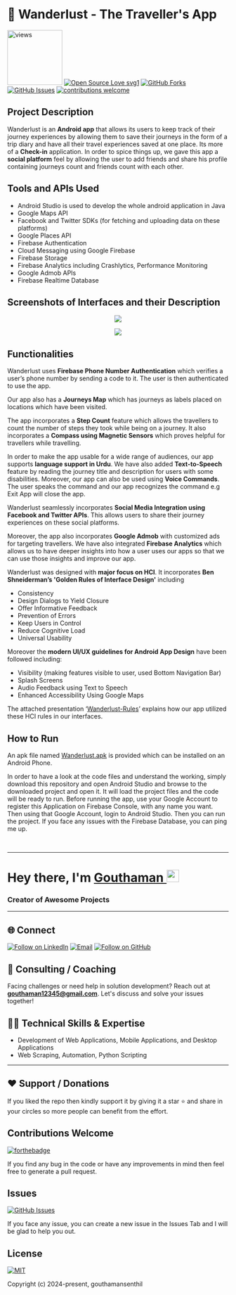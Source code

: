 
# 👟 Wanderlust - The Traveller's App

<a href="https://github.com/gouthamansenthil"><img alt="views" title="Github views" src="https://komarev.com/ghpvc/?username=gouthamansenthil&style=flat-square" width="125"/></a>
[![Open Source Love svg1](https://badges.frapsoft.com/os/v1/open-source.svg?v=103)](#)
[![GitHub Forks](https://img.shields.io/github/forks/gouthamansenthil/Wanderlust-The-Travellers-App.svg?style=social&label=Fork&maxAge=2592000)](https://www.github.com/gouthamansenthil/Wanderlust-The-Travellers-App/fork)
[![GitHub Issues](https://img.shields.io/github/issues/gouthamansenthil/Wanderlust-The-Travellers-App.svg?style=flat&label=Issues&maxAge=2592000)](https://www.github.com/gouthamansenthil/Wanderlust-The-Travellers-App/issues)
[![contributions welcome](https://img.shields.io/badge/contributions-welcome-brightgreen.svg?style=flat&label=Contributions&colorA=red&colorB=black)](#)

## Project Description
Wanderlust is an **Android app** that allows its users to keep track of their journey experiences by allowing them to save their journeys in the form of a trip diary and have all their travel experiences saved at one place. Its more of a **Check-in** application. In order to spice things up, we gave this app a **social platform** feel by allowing the user to add friends and share his profile containing journeys count and friends count with each other. 

## Tools and APIs Used
* Android Studio is used to develop the whole android application in Java
* Google Maps API
* Facebook and Twitter SDKs (for fetching and uploading data on these platforms)
* Google Places API
* Firebase Authentication
* Cloud Messaging using Google Firebase
* Firebase Storage 
* Firebase Analytics including Crashlytics, Performance Monitoring
* Google Admob APIs
* Firebase Realtime Database

## Screenshots of Interfaces and their Description

<p align="middle">
  <img src="../master/images/s1.png"/>
 </p>
 
 <p align="middle">
  <img src="../master/images/s2.png"/>
 </p>

## Functionalities

Wanderlust uses **Firebase Phone Number Authentication** which verifies a user’s phone number by sending a code to it. The user is then authenticated to use the app.

Our app also has a **Journeys Map** which has journeys as labels placed on locations which have been visited.

The app incorporates a **Step Count** feature which allows the travellers to count the number of steps they took while being on a journey. It also incorporates a **Compass using Magnetic Sensors** which proves helpful for travellers while travelling.

In order to make the app usable for a wide range of audiences, our app supports **language support in Urdu**. We have also added **Text-to-Speech** feature by reading the journey title and description for users with some disabilities. Moreover, our app can also be used using **Voice Commands**. The user speaks the command and our app recognizes the command e.g Exit App will close the app. 

Wanderlust seamlessly incorporates **Social Media Integration using Facebook and Twitter APIs**. This allows users to share their journey experiences on these social platforms. 

Moreover, the app also incorporates **Google Admob** with customized ads for targeting travellers. We have also integrated **Firebase Analytics** which allows us to have deeper insights into how a user uses our apps so that we can use those insights and improve our app.

Wanderlust was designed with **major focus on HCI**. It incorporates **Ben Shneiderman’s 'Golden Rules of Interface Design'** including

* Consistency
* Design Dialogs to Yield Closure
* Offer Informative Feedback
* Prevention of Errors
* Keep Users in Control
* Reduce Cognitive Load
* Universal Usability

Moreover the **modern UI/UX guidelines for Android App Design** have been followed including:

* Visibility (making features visible to user, used Bottom Navigation Bar)
* Splash Screens
* Audio Feedback using Text to Speech
* Enhanced Accessibility Using Google Maps

The attached presentation ‘[Wanderlust-Rules](../master/Wanderlust-Rules.pptx)’ explains how our app utilized these HCI rules in our interfaces.

## How to Run

An apk file named [Wanderlust.apk](../master/Wanderlust.apk) is provided which can be installed on an Android Phone. 

In order to have a look at the code files and understand the working, simply download this repository and open Android Studio and browse to the downloaded project and open it. It will load the project files and the code will be ready to run. Before running the app, use your Google Account to register this Application on Firebase Console, with any name you want. Then using that Google Account, login to Android Studio. Then you can run the project. If you face any issues with the Firebase Database, you can ping me up.

<br>
<hr>
<h1 align="left">Hey there, I'm <a href="https://www.linkedin.com/in/gouthaman-senthilkumar-7095aa2a2/">Gouthaman </a><img src="https://media.giphy.com/media/hvRJCLFzcasrR4ia7z/giphy.gif" width="28"></h1>

### Creator of Awesome Projects

<hr>

<h2 align="left">🌐 Connect</h2>
<p align="left">
  <a href="https://www.linkedin.com/in/gouthaman-senthilkumar-7095aa2a2/"><img title="Follow on LinkedIn" src="https://img.shields.io/badge/LinkedIn-0077B5?style=for-the-badge&logo=linkedin&logoColor=white"/></a>
  <a href="mailto:gouthaman12345@gmail.com"><img title="Email" src="https://img.shields.io/badge/Gmail-D14836?style=for-the-badge&logo=gmail&logoColor=white"/></a>
  <a href="https://github.com/gouthamansenthil"><img title="Follow on GitHub" src="https://img.shields.io/badge/GitHub-100000?style=for-the-badge&logo=github&logoColor=white"/></a>
</p>

## 🤝 Consulting / Coaching
Facing challenges or need help in solution development? Reach out at <b>gouthaman12345@gmail.com</b>. Let's discuss and solve your issues together!

## 👨‍💻 Technical Skills & Expertise

- Development of Web Applications, Mobile Applications, and Desktop Applications
- Web Scraping, Automation, Python Scripting
<hr>

## ❤️ Support / Donations
If you liked the repo then kindly support it by giving it a star ⭐ and share in your circles so more people can benefit from the effort.

## Contributions Welcome
[![forthebadge](https://forthebadge.com/images/badges/built-with-love.svg)](#)

If you find any bug in the code or have any improvements in mind then feel free to generate a pull request.

## Issues
[![GitHub Issues](https://img.shields.io/github/issues/gouthamansenthil/Wanderlust-The-Travellers-App.svg?style=flat&label=Issues&maxAge=2592000)](https://www.github.com/gouthamansenthil/Wanderlust-The-Travellers-App/issues)

If you face any issue, you can create a new issue in the Issues Tab and I will be glad to help you out.

## License
[![MIT](https://img.shields.io/cocoapods/l/AFNetworking.svg?style=style&label=License&maxAge=2592000)](../master/LICENSE)

Copyright (c) 2024-present, gouthamansenthil
